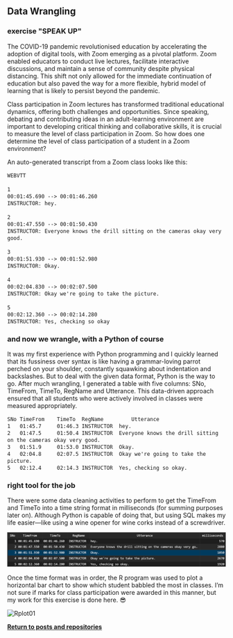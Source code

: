 ## Data Wrangling

### exercise "SPEAK UP"

The COVID-19 pandemic revolutionised education by accelerating the adoption of digital tools, with Zoom emerging as a pivotal platform. Zoom enabled educators to conduct live lectures, facilitate interactive discussions, and maintain a sense of community despite physical distancing. This shift not only allowed for the immediate continuation of education but also paved the way for a more flexible, hybrid model of learning that is likely to persist beyond the pandemic.

Class participation in Zoom lectures has transformed traditional educational dynamics, offering both challenges and opportunities. Since speaking, debating and contributing ideas in an adult-learning environment are important to developing critical thinking and collaborative skills, it is crucial to measure the level of class participation in Zoom. So how does one determine the level of class participation of a student in a Zoom environment?

An auto-generated transcript from a Zoom class looks like this:

    WEBVTT
    
    1
    00:01:45.690 --> 00:01:46.260
    INSTRUCTOR: hey.
    
    2
    00:01:47.550 --> 00:01:50.430
    INSTRUCTOR: Everyone knows the drill sitting on the cameras okay very good.
    
    3
    00:01:51.930 --> 00:01:52.980
    INSTRUCTOR: Okay.
    
    4
    00:02:04.830 --> 00:02:07.500
    INSTRUCTOR: Okay we're going to take the picture.
    
    5
    00:02:12.360 --> 00:02:14.280
    INSTRUCTOR: Yes, checking so okay



### and now we wrangle, with a Python of course
It was my first experience with Python programming and I quickly learned that its fussiness over syntax is like having a grammar-loving parrot perched on your shoulder, constantly squawking about indentation and backslashes. But to deal with the given data format, Python is the way to go. After much wrangling, I generated a table with five columns: SNo, TimeFrom, TimeTo, RegName and Utterance. This data-driven approach ensured that all students who were actively involved in classes were measured appropriately.

    SNo	TimeFrom    TimeTo	RegName	        Utterance
    1	01:45.7	    01:46.3	INSTRUCTOR	hey.
    2	01:47.5	    01:50.4	INSTRUCTOR	Everyone knows the drill sitting on the cameras okay very good.
    3	01:51.9	    01:53.0	INSTRUCTOR	Okay.
    4	02:04.8	    02:07.5	INSTRUCTOR	Okay we're going to take the picture.
    5	02:12.4	    02:14.3	INSTRUCTOR	Yes, checking so okay.



### right tool for the job
There were some data cleaning activities to perform to get the TimeFrom and TimeTo into a time string format in milliseconds (for summing purposes later on). Although Python is capable of doing that, but using SQL makes my life easier—like using a wine opener for wine corks instead of a screwdriver.

![](SQLout.png)



Once the time format was in order, the R program was used to plot a horizontal bar chart to show which student babbled the most in classes. I’m not sure if marks for class participation were awarded in this manner, but my work for this exercise is done here. 😎

![Rplot01](https://github.com/KenYeoKP/mystuff/assets/167163077/6baa5a35-4d0a-4171-a372-a20d425c030d)


<a style="font-weight:bold" href="https://KenYeoKP.github.io">Return to posts and repositories</a>
